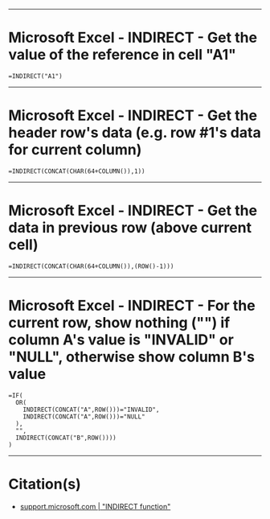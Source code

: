 
***
# Microsoft Excel - INDIRECT - Get the value of the reference in cell "A1"

```excel
=INDIRECT("A1")
```

***
# Microsoft Excel - INDIRECT - Get the header row's data (e.g. row #1's data for current column)

```excel
=INDIRECT(CONCAT(CHAR(64+COLUMN()),1))
```

***
# Microsoft Excel - INDIRECT - Get the data in previous row (above current cell)

```excel
=INDIRECT(CONCAT(CHAR(64+COLUMN()),(ROW()-1)))
```

***
# Microsoft Excel - INDIRECT - For the current row, show nothing ("") if column A's value is "INVALID" or "NULL", otherwise show column B's value

```excel
=IF(
  OR(
    INDIRECT(CONCAT("A",ROW()))="INVALID",
    INDIRECT(CONCAT("A",ROW()))="NULL"
  ),
  "",
  INDIRECT(CONCAT("B",ROW())))
)
```


***
# Citation(s)
- [support.microsoft.com  |  "INDIRECT function"](https://support.microsoft.com/en-us/office/indirect-function-474b3a3a-8a26-4f44-b491-92b6306fa261)
